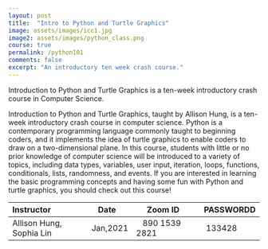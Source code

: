 ```yaml
---
layout: post
title:  "Intro to Python and Turtle Graphics"
image: assets/images/icc1.jpg
image2: assets/images/python_class.png
course: true
permalink: /python101
comments: false
excerpt: "An introductory ten week crash course."
---
```


Introduction to Python and Turtle Graphics is a ten-week introductory crash course in Computer Science.   

Introduction to Python and Turtle Graphics, taught by Allison Hung, is a ten-week introductory crash course in computer science. Python is a contemporary programming language commonly taught to beginning coders, and it implements the idea of turtle graphics to enable coders to draw on a two-dimensional plane. In this course, students with little or no prior knowledge of computer science will be introduced to a variety of topics, including data types, variables, user input, iteration, loops, functions, conditionals, lists, randomness, and events. If you are interested in learning the basic programming concepts and having some fun with Python and turtle graphics, you should check out this course!



| Instructor  | &nbsp;&nbsp;&nbsp;Date&nbsp; | &nbsp;&nbsp; &nbsp;&nbsp;Zoom ID &nbsp; | &nbsp;PASSWORDD  |
| :---        |    :----   |          :--- |  :--- |
| Allison Hung, Sophia Lin | Jan,2021   |&nbsp;&nbsp; 890 1539 2821 &nbsp; &nbsp; |&nbsp; 133428|

<br/>
